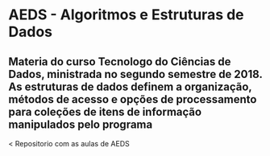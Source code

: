 <h1>AEDS - Algoritmos e Estruturas de Dados</h1>

<h2> Materia do curso Tecnologo do Ciências de Dados, ministrada no segundo semestre de 2018.
As estruturas de dados definem a organização, métodos de acesso e opções de processamento para coleções de itens de informação manipulados pelo programa </h2>
<
Repositorio com as aulas de AEDS



